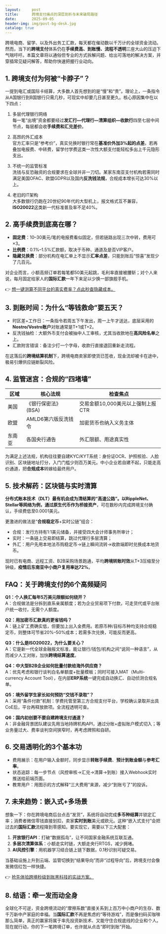 ```yaml
---
layout:     post
title:      跨境支付痛点的深层剖析与未来破局路径
date:       2025-09-05
header-img: img/post-bg-desk.jpg
catalog: true
---
```


跨境电商、留学、以及外出务工汇款，每天都在催动数以千万计的全球资金流动。然而，当下的**跨境支付**体系仍在**手续费高、到账慢、流程不透明**三座大山的压迫下气喘吁吁。本篇文章将以通俗但专业的方式拆解问题、给出可落地的解决方案，并穿插常见疑问解答，帮助你快速把握行业动向。

## 1. 跨境支付为何被“卡脖子”？

一提到电汇或国际卡结算，大多数人首先想到的是“慢”和“贵”。理论上，一条指令从A国银行到B国银行只需几秒，可现实中却要几日甚至更久。核心原因集中在以下四点：

1. 多层代理银行网络  
   每一笔“出境”资金都要经过**发汇行—代理行—清算组织—收款行**四至七层中间节点，每层都会收**手续费和汇兑差价**。

2. 高昂的外汇成本  
   官方汇率只是“参考价”，真实兑换时银行常在**基准价外加3%起的点差**。若再叠加电报费、中转费，留学付学费这类一次性大额支付能轻松多出上千元隐形支出。

3. 不统一的监管标准  
   洗钱与反恐融资的合规要求在全球并非一刀切。某家东南亚支付机构若需同时满足美国OFAC、欧盟GDPR以及国内**反洗钱法规**，合规成本增长可达30%以上。

4. 老旧的IT架构  
   大多数银行仍跑在20世纪90年代的大型机上，报文格式互不兼容，**ISO20022**这类新一代标准普及率不足40%。

## 2. 高手续费到底高在哪？

- **固定费**：10–30美元/笔的电报费看似固定，但若链路出现三次中转，费用可×3。  
- **比例费**：0.1%–1.5%汇款额，取决于币种、通道及是否VIP客户。  
- **隐藏兑换费**：部分机构在电汇单上不显示**汇率点差**，只能到账后“惊喜”发现少了几百元。  

对企业而言，小额高频订单若每笔都50美元起跳，毛利率直接被腰斩；对个人来说，每月固定给家人的**国际汇款**一年下来足以少换一部旗舰手机。

👉 [想一键测算不同平台的真实费率？点此秒查隐藏成本。](https://okxdog.com/)

## 3. 到账时间：为什么“等钱救命”要五天？

- 时区差+工作日：一条指令若周五下午发出，周一上午才送达，底层采用的**Nostro/Vostro账户**对账通常是T+1或T+2。  
- 反洗钱抽检：大额外币支付会被抽中人工审核，尤其当收款地在**高风险名单**之上。  
- 汇款附言错误：备注少打一个字母，收款行直接退回重新走流程。  

在这落后的**跨境结算机制**下，跨境电商卖家即使货已签收，现金流却被卡在途中，极易引爆供应链断裂风险。

## 4. 监管迷宫：合规的“四堵墙”

| 区域 | 核心法规 | 检查焦点 |
|---|---|---|
| 美国 | 《银行保密法》(BSA) | 交易金额10,000美元以上强制上报CTR |
| 欧盟 | AMLD6第六版反洗钱令 | 加密货币也纳入义务主体 |
| 东南亚 | 各国央行通告 | 外汇限额、用途真实性 |

为满足上述法规，机构往往要自建KYC/KYT系统：身份证OCR、护照核验、人脸识别、区块链地址打分，入门门槛少则百万美元。中小企业若自建不起，只能走高价通道，把**合规成本**转嫁给最终用户。

## 5. 技术解药：区块链与实时清算

**分布式账本技术（DLT）**最有机会成为清结算的“高速公路”。以RippleNet、Stellar等网络为例，通过**原生代币作为桥接资产**，可在数秒内完成跨境支付确认，手续费低至0.0001美元。

更激进的做法是“**合规稳定币**+实时公链”组合：  
- 合规：发行方持有1:1美元储备，并接受四大会计师事务所审计；  
- 实时：一条链上交易即结算，跳过代理行多层清算；  
- 外汇：用户先用本地法币购稳定币→链上瞬间流转→收款端即时兑换成本地货币。  

现时已有电商、远程工资、B2B采购场景跑通，平均**跨境转账时效**从T+3压缩至分钟级，**疫情后东南亚中小商户复用率达72%**。

## FAQ：关于跨境支付的6个高频疑问

**Q1：个人换汇每年5万美元限额如何绕开？**  
A：合规做法是分拆到直系亲属额度；若为企业贸易项下付款，可走货代或平台账户统一收付，无需个人额度。

**Q2：用加密币汇款真的更省钱吗？**  
A：链上矿工费确实低，但要加上出入金费用。若原币种/目标币种均支持合规稳定币，则整体可节省20%–50%成本；若需多次兑换，可能反而更高。

**Q3：什么是ISO20022，为什么要关心？**  
A：它是新一代全球金融报文标准，能让银行/钱包/机构之间“说同一种语言”，从而减少人工对账，加快**跨境结算速度**。

**Q4：中大型B2B企业如何批量付款给海外供应商？**  
A：优先考虑和银行谈判白名单额度+批量模板；同时可接入MAT（Multi-currency Account Tool），在内部**ERP系统**一键完成自动换汇、自动侦测合规名单。

**Q5：境外留学生家长如何预防“交钱不录取”？**  
A：采用“条件付款”机制：学费托管至第三方合规支付平台，学校确认录取并出具CoE后，平台再释放款项。全流程透明可查。

**Q6：国内初创要不要自建跨境支付通道？**  
A：非金融背景团队建议先用当地持牌机构API，通过分账+虚拟账户模式切入；等业务量过大、费率谈判空间狭窄时，再考虑牌照和自研。

## 6. 交易透明化的3个基本功

- 费用展示：在用户输入金额时，同步显示**转账手续费**、**预计到账金额**与**参考汇率**。  
- 状态追踪：每一步节点（风控审核→汇兑→清算→到账）接入Webhook实时推送给前端页面。  
- 教育用户：用图示的方式解释“三大费用”来源，减少“到账亏了”的投诉。

## 7. 未来趋势：嵌入式+多场景

想象一下：你在跨境电商后台点击“发货”，系统将自动完成**多币种结算**并锁定汇率；消费者微信零钱直接划扣，卖家**实时到账**美元或欧元。这种“嵌入式支付”会把过去的**国际汇款**流程降到零感知。要实现它，需要以下三大配套：

1. **开放银行API**：打破“数据孤岛”，让不同国家金融系统互联互通。  
2. **多层次清算体系**：小额走实时链，大额走央行RTGS，减少拥堵。  
3. **AI风控引擎**：用机器学习结合链上链下数据，0.1秒识别可疑交易。

当基础设施上升到云端、监管切换到“结果导向”而非“过程导向”后，跨境支付会像发微信红包一样快捷。  

👉 [抢先体验跨境秒级到账黑科技的实战方案。](https://okxdog.com/)

## 8. 结语：牵一发而动全身

全球化不可逆，资金跨境流动的“摩擦系数”直接关系到上百万中小商户的生存、数千万新中产家庭的幸福。当**国际汇款**不再是焦虑的“等待游戏”，而是像扫码买咖啡那么简单，真正的赢家将属于率先投资新技术、又能守住合规底线的企业和个人。现在就行动，你的下一笔跨境订单，也许就从点击“即时到账”开始。